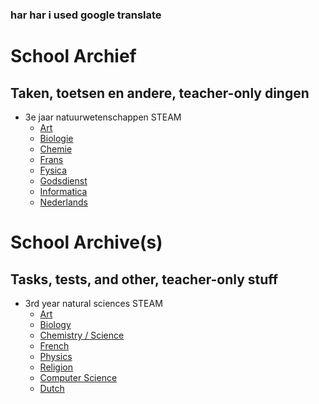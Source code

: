 ### har har i used google translate
# School Archief

## Taken, toetsen en andere, teacher-only dingen

- 3e jaar natuurwetenschappen STEAM
    - [Art](/3NWSTb/2023-2024/ART/)
    - [Biologie](/3NWSTb/2023-2024/BIOLOGIE/)
    - [Chemie](/3NWSTb/2023-2024/CHEMIE/)
    - [Frans](/3NWSTb/2023-2024/FRANS/)
    - [Fysica](/3NWSTb/2023-2024/FYSICA/)
    - [Godsdienst](/3NWSTb/2023-2024/GODSDIENST/)
    - [Informatica](/3NWSTb/2023-2024/INFORMATICA/)
    - [Nederlands](/3NWSTb/2023-2024/NEDERLANDS/)
 
# School Archive(s)

## Tasks, tests, and other, teacher-only stuff

-  3rd year natural sciences STEAM
    - [Art](/3NWSTb/2023-2024/ART/)
    - [Biology](/3NWSTb/2023-2024/BIOLOGIE/)
    - [Chemistry / Science](/3NWSTb/2023-2024/CHEMIE/)
    - [French](/3NWSTb/2023-2024/FRANS/)
    - [Physics](/3NWSTb/2023-2024/FYSICA/)
    - [Religion](/3NWSTb/2023-2024/GODSDIENST/)
    - [Computer Science](/3NWSTb/2023-2024/INFORMATICA/)
    - [Dutch](/3NWSTb/2023-2024/NEDERLANDS/)
